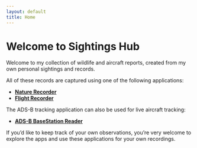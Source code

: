 ```yaml
---
layout: default
title: Home
---
```


# Welcome to Sightings Hub

Welcome to my collection of wildlife and aircraft reports, created from my own personal sightings and records.

All of these records are captured using one of the following applications:

- [**Nature Recorder**](https://github.com/davewalker5/NatureRecorderPy)
- [**Flight Recorder**](https://github.com/davewalker5/FlightRecorder)

The ADS-B tracking application can also be used for live aircraft tracking:

- [**ADS-B BaseStation Reader**](https://github.com/davewalker5/ADS-B-BaseStationReader)

If you’d like to keep track of your own observations, you’re very welcome to explore the apps and use these applications for your own recordings.
